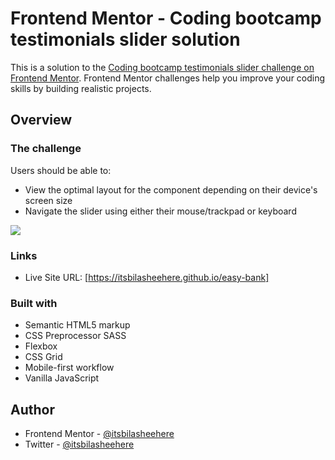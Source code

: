 # Frontend Mentor - Coding bootcamp testimonials slider solution

This is a solution to the [Coding bootcamp testimonials slider challenge on Frontend Mentor](https://www.frontendmentor.io/challenges/coding-bootcamp-testimonials-slider-4FNyLA8JL). Frontend Mentor challenges help you improve your coding skills by building realistic projects.

## Overview

### The challenge

Users should be able to:

- View the optimal layout for the component depending on their device's screen size
- Navigate the slider using either their mouse/trackpad or keyboard

![](https://res.cloudinary.com/drcwups2n/image/upload/v1735543941/testimonials-slider_v0qint.jpg)

### Links

- Live Site URL: [https://itsbilasheehere.github.io/easy-bank]

### Built with

- Semantic HTML5 markup
- CSS Preprocessor SASS
- Flexbox
- CSS Grid
- Mobile-first workflow
- Vanilla JavaScript

## Author

- Frontend Mentor - [@itsbilasheehere](https://www.frontendmentor.io/profile/itsbilasheehere)
- Twitter - [@itsbilasheehere](https://www.twitter.com/itsbilasheehere)
